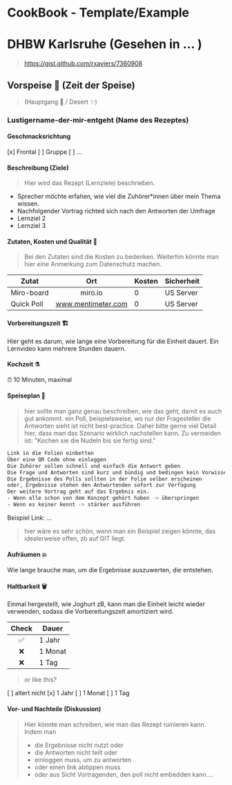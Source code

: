 # CookBook - Template/Example

# DHBW Karlsruhe (Gesehen in ... )
> https://gist.github.com/rxaviers/7360908

## Vorspeise 🚀  (Zeit der Speise)
>(Hauptgang 🍱 / Desert ✨)


### Lustigername-der-mir-entgeht (Name des Rezeptes)

#### Geschmacksrichtung
[x] Frontal
[ ] Gruppe
[ ] ...

#### Beschreibung (Ziele)
>Hier wird das Rezept (Lernziele) beschrieben.

- Sprecher möchte erfahen, wie viel die Zuhörer*innen über mein Thema wissen.
- Nachfolgender Vortrag richted sich nach den Antworten der Umfrage
- Lernziel 2
- Lernziel 3

#### Zutaten, Kosten und Qualität 📄
>Bei den Zutaten sind die Kosten zu bedenken. 
>Weiterhin könnte man hier eine Anmerkung zum Datenschutz machen.


| Zutat | Ort | Kosten | Sicherheit |
|-|:-:|-|-|
| Miro-board| miro.io | 0 | US Server|
| Quick Poll |www.mentimeter.com|0|US Server|


#### Vorbereitungszeit 🏗️
Hier geht es darum, wie lange eine Vorbereitung für die Einheit dauert. 
Ein Lernvideo kann mehrere Stunden dauern.

#### Kochzeit ⚗️
⏰
10 Minuten, maximal


#### Speiseplan 📄

> hier sollte man ganz genau beschreiben, wie das geht, damit es auch gut ankommt. 
> ein Poll, beispielsweise, wo nur der Fragesteller die Antworten sieht ist nicht best-practice.
> Daher bitte gerne viel Detail hier, dass man das Szenario wirklich nachstellen kann. 
> Zu vermeiden ist: "Kochen sie die Nudeln bis sie fertig sind."


```sh
Link in die Folien einbetten
Über eine QR Code ohne einloggen 
Die Zuhörer sollen schnell und einfach die Antwort geben
Die Frage und Antworten sind kurz und bündig und bedingen kein Vorwissen
Die Ergebnisse des Polls sollten in der Folie selber erscheinen
oder, Ergebnisse stehen den Antwortenden sofort zur Verfügung
Der weitere Vortrag geht auf das Ergebnis ein. 
- Wenn alle schon von dem Konzept gehört haben -> überspringen
- Wenn es keiner kennt -> stärker ausführen
```

Beispiel Link: ...

> hier wäre es sehr schön, wenn man ein Beispiel zeigen könnte, das idealerweise offen, zb auf GIT liegt.


#### Aufräumen 💥
Wie lange brauche man, um die Ergebnisse auszuwerten, die entstehen.

#### Haltbarkeit 🗑️
Einmal hergestellt, wie Joghurt zB, kann man die Einheit leicht wieder verwenden, sodass die Vorbereitungszeit amortiziert wird. 

|Check| Dauer|
|:-:|-|
|✅ |   1 Jahr    
|❌|    1 Monat|
|❌|   1 Tag|

> or like this? 

[ ] altert nicht
[x] 1 Jahr
[ ] 1 Monat
[ ] 1 Tag 
 
#### Vor- und Nachteile (Diskussion)

> Hier könnte man schreiben, wie man das Rezept ruinieren kann. Indem man 
> - die Ergebnisse nicht nutzt oder 
> - die Antworten nicht teilt oder 
> - einloggen muss, um zu antworten
> - oder einen link abtippen muss
> - oder aus Sicht Vortragenden, den poll nicht embedden kann.... 
> 




